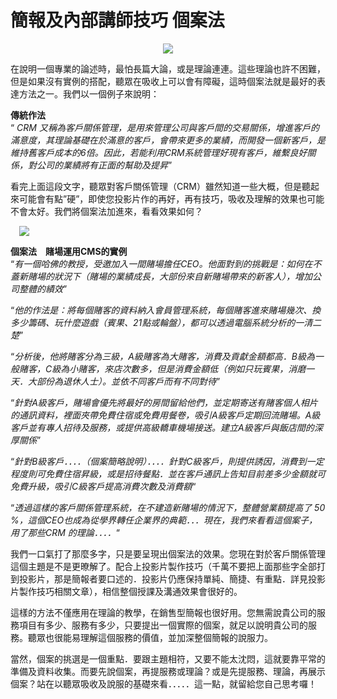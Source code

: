 # 簡報及內部講師技巧 個案法 

<div style="clear: both; text-align: center;"></div>
<div style="clear: both; text-align: center;"><a href="http://4.bp.blogspot.com/-_E46CckmUJI/VhUNBVOoPRI/AAAAAAAANz4/LDy5R06-zlo/s1600/image00189.jpg" style="margin-left: 1em; margin-right: 1em;"><img border="0" src="http://4.bp.blogspot.com/-_E46CckmUJI/VhUNBVOoPRI/AAAAAAAANz4/LDy5R06-zlo/s1600/image00189.jpg"/></a></div>
<p>在說明一個專業的論述時，最怕長篇大論，或是理論連連。這些理論也許不困難，但是如果沒有實例的搭配，聽眾在吸收上可以會有障礙，這時個案法就是最好的表達方法之一。我們以一個例子來說明：<br/><a name="more"></a></p>
<p><b>傳統作法</b><br/>“ <i>CRM 又稱為客戶關係管理，是用來管理公司與客戶間的交易關係，增進客戶的滿意度，其理論基礎在於滿意的客戶，會帶來更多的業績，而開發一個新客戶，是維持舊客戶成本的6倍。因此，若能利用CRM系統管理好現有客戶，維繫良好關係，對公司的業績將有正面的幫助及提昇</i>”</p>
<p>看完上面這段文字，聽眾對客戶關係管理（CRM）雖然知道一些大概，但是聽起來可能會有點”硬”，即使您投影片作的再好，再有技巧，吸收及理解的效果也可能不會太好。我們將個案法加進來，看看效果如何？</p>
<p><a href="http://2.bp.blogspot.com/-k89bo3r8D1A/VhUNBpsse0I/AAAAAAAANz8/ID-vTAeA248/s1600/casino.jpg" style="margin-left: 1em; margin-right: 1em; text-align: center;"><img border="0" src="http://2.bp.blogspot.com/-k89bo3r8D1A/VhUNBpsse0I/AAAAAAAANz8/ID-vTAeA248/s1600/casino.jpg"/></a></p>
<p><b>個案法　賭場運用CMS的實例</b><br/>“<i>有一個哈佛的教授，受邀加入一間賭場擔任CEO。他面對到的挑戰是：如何在不蓋新賭場的狀況下（賭場的業績成長，大部份來自新賭場帶來的新客人），增加公司整體的績效</i>”</p>
<p>“<i>他的作法是：將每個賭客的資料納入會員管理系統，每個賭客進來賭場幾次、換多少籌碼、玩什麼遊戲（賓果、21點或輪盤），都可以透過電腦系統分析的一清二楚</i>”</p>
<p>“<i>分析後，他將賭客分為三級，A級賭客為大賭客，消費及貢獻金額都高．B級為一般賭客，C級為小賭客，來店次數多，但是消費金額低（例如只玩賓果，消磨一天．大部份為退休人士）。並依不同客戶而有不同對待</i>”</p>
<p>“<i>針對A級客戶，賭場會優先將最好的房間留給他們，並定期寄送有賭客個人相片的通訊資料，裡面夾帶免費住宿或免費用餐卷，吸引A級客戶定期回流賭場。A級客戶並有專人招待及服務，或提供高級轎車機場接送。建立A級客戶與飯店間的深厚關係</i>”</p>
<p>“<i>針對B級客戶．．．．（個案簡略說明）．．．．針對C級客戶，則提供誘因，消費到一定程度則可免費住宿昇級，或是招待餐點．並在客戶通訊上告知目前差多少金額就可免費升級，吸引C級客戶提高消費次數及消費額</i>“</p>
<p>“<i>透過這樣的客戶關係管理系統，在不建造新賭場的情況下，整體營業額提高了 50 %，這個CEO也成為從學界轉任企業界的典範．．．現在，我們來看看這個案子，用了那些CRM 的理論．．．．</i>“</p>
<p>我們一口氣打了那麼多字，只是要呈現出個案法的效果。您現在對於客戶關係管理這個主題是不是更暸解了。配合上投影片製作技巧（千萬不要把上面那些字全部打到投影片，那是簡報者要口述的．投影片仍應保持單純、簡捷、有重點．詳見投影片製作技巧相關文章），相信整個授課及溝通效果會很好的。</p>
<p>這樣的方法不僅應用在理論的教學，在銷售型簡報也很好用。您無需說貴公司的服務項目有多少、服務有多少，只要提出一個實際的個案，就足以說明貴公司的服務。聽眾也很能易理解這個服務的價值，並加深整個簡報的說服力。</p>
<p>當然，個案的挑選是一個重點．要跟主題相符，又要不能太沈悶，這就要靠平常的準備及資料收集。而要先說個案，再提服務或理論？或是先提服務、理論，再展示個案？站在以聽眾吸收及說服的基礎來看．．．．．這一點，就留給您自己思考囉！</p>